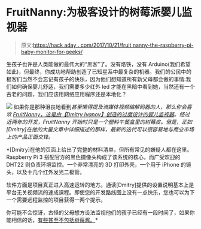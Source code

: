 # FruitNanny:为极客设计的树莓派婴儿监视器

> 原文:[https://hack aday . com/2017/10/21/fruit nanny-the-raspberry-pi-baby-monitor-for-geeks/](https://hackaday.com/2017/10/21/fruitnanny-the-raspberry-pi-baby-monitor-for-geeks/)

生孩子也许是人类能做的最伟大的“黑客”了。没有烙铁，没有 Arduino(我们希望如此)，但最终，你成功地帮助创造了已知星系中最复杂的机器。我们的公民中的极客们当然不会忘记有孩子的快乐，因为他们想知道所有新父母都会做的事情:我们如何确保婴儿舒适，我们需要多少红外 led 才能在黑暗中看到她，当然还有一个古老的问题，我们应该用网络应用程序还是本地化？

[![](../Images/b09894d79ba5175bd79a8f47eff596a1.png)](https://hackaday.com/wp-content/uploads/2017/10/fruitnanny_anim.gif) 如果你是那种沮丧地看到*甚至懒得提及流媒体视频编解码器的人，那么你会喜欢 [FruitNanny，这是由【Dmitry Ivanov】创造的过度设计的婴儿监视器](https://ivadim.github.io/2017-08-21-fruitnanny/)。经过近两年的开发，FruitNanny 开始时只是一个塑料午餐盒里的树莓皮。但是，正如[Dmitry]在他的大量文章中详细描述的那样，最新的迭代可以很容易地与商业市场上的产品正面交锋。*

 *[Dmitry]在他的页面上给出了完整的材料清单，但所有常见的嫌疑人都在这里。Raspberry Pi 3 搭配官方的黑色摄像头构成了该系统的核心，而广受欢迎的 DHT22 则负责环境监控。一个非常漂亮的 3D 打印外壳，一个用于 iPhone 的镜头，以及十几个红外发光二极管。

软件方面是项目真正进入高速运转的地方。通读[Dmitry]提供的设置说明基本上是平台无关视频流的速成课程。即使您的开发路线图上没有一点快乐，您也可以为下一个需要远程监控的项目获得一两个提示。

你可能不会惊讶，古怪的父母想方设法监视他们的孩子已经有一段时间了，如果你能相信的话，[有些甚至不包括树莓酱。](https://hackaday.com/2016/07/15/baby-monitor-rebuild-is-also-esp8266-audio-streaming-how-to/)*